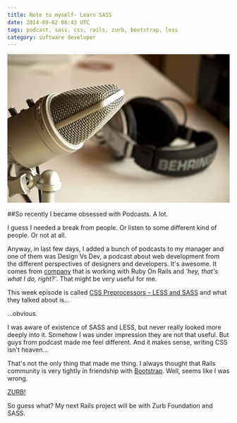 ```yaml
---
title: Note to myself- Learn SASS
date: 2014-09-02 06:43 UTC
tags: podcast, sass, css, rails, zurb, bootstrap, less
category: software developer
---
```


<img title="Podcast" alt="Podcast" src="/img/podcast.jpg" />

##So recently I became obsessed with Podcasts. A lot. 

I guess I needed a break from people. Or listen to some different kind of people. Or not at all. 


Anyway, in last few days, I added a bunch of podcasts to my manager and one of them was Design Vs Dev, a podcast about web development from the different perspectives of designers and developers.
It's awesome. It comes from [company](http://agileleague.com/) that is working with Ruby On Rails and *'hey, that's what I do, right?'*. That might be very useful for me.

This week episode is called [CSS Preprocessors – LESS and SASS](http://agileleague.com/blog/design-vs-dev-episode-2-css-preprocessors-less-sass/) and what they talked about is...

...obvious.

I was aware of existence of SASS and LESS, but never really looked more deeply into it. Somehow I was under impression they are not that useful. But guys from podcast made me feel different. And it makes sense, writing CSS isn't heaven... 

That's not the only thing that made me thing. I always thought that Rails community is very tightly in friendship with [Bootstrap](http://getbootstrap.com/). Well, seems like I was wrong. 

[ZURB!](http://foundation.zurb.com/)

So guess what? My next Rails project will be with Zurb Foundation and SASS.